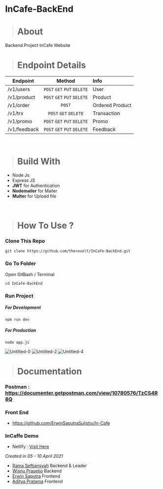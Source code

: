 # InCafe-BackEnd

># About
Backend Project InCafe Website

># Endpoint Details
| Endpoint      | Method           | Info |
| ------------- |:-------------:|:---|
| /v1/users  | `POST` `GET` `PUT` `DELETE` | User |
| /v1/product | `POST` `GET` `PUT` `DELETE` | Product |
| /v1/order | `POST` | Ordered Product |
| /v1/trx | `POST` `GET` `DELETE` | Transaction |
| /v1/promo | `POST` `GET` `PUT` `DELETE` | Promo |
| /v1/feedback | `POST` `GET` `PUT` `DELETE` | Feedback |

<br>

># Build With

* Node Js
* Express JS
* **JWT** for Authentication
* **Nodemailer** for Mailer
* **Multer** for Upload file

<br>

># How To Use ?
### Clone This Repo
```
git clone https://github.com/therevolt/InCafe-BackEnd.git
```
### Go To Folder
Open GitBash / Terminal
```
cd InCafe-BackEnd
```
### Run Project
##### For Development
```
npm run dev
```
##### For Production
```
node app.js
```
![Untitled-0](https://user-images.githubusercontent.com/66661143/116283192-cde22080-a7b5-11eb-9367-772813406ba6.jpg)
![Untitled-2](https://user-images.githubusercontent.com/66661143/116283200-cf134d80-a7b5-11eb-8658-280097b13dba.jpg)
![Untitled-4](https://user-images.githubusercontent.com/66661143/116283204-cfabe400-a7b5-11eb-8c03-ea2bcd95a191.jpg)

># Documentation
### Postman : https://documenter.getpostman.com/view/10780576/TzCS4R8Q

### Front End 
* https://github.com/ErwinSaputraSulistio/In-Cafe

### InCaffe Demo
* Netlify : [Visit Here](https://incafe.netlify.app)


*Created in 05 - 10 April 2021* 
- [Rama Seftiansyah](https://github.com/therevolt) Backend & Leader
- [Wisnu Prasetio](https://github.com/prasetioad) Backend
- [Erwin Saputra](https://github.com/ErwinSaputraSulistio) Frontend
- [Aditya Pratama](https://github.com/heatclift77) Frontend



